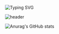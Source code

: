 ![Typing SVG](https://readme-typing-svg.demolab.com?font=Carter+One&size=30&pause=1000&color=0050AC&background=FF080800&center=true&vCenter=true&width=1000&lines=Jit+Hoon+%2B+Git+Hub+%3D+Jit+Hub)

![header](https://capsule-render.vercel.app/api?type=waving&color=002c5f&height=100&animation=fadeIn&section=footer&text=😎&fontColor=E5EDF2&fontSize=35&fontAlign=90&fontAlignY=40&animation=fadeIn)

![Anurag's GitHub stats](https://github-readme-stats.vercel.app/api?username=JitHoon&theme=github_dark_dimmed&show_icons=true)
